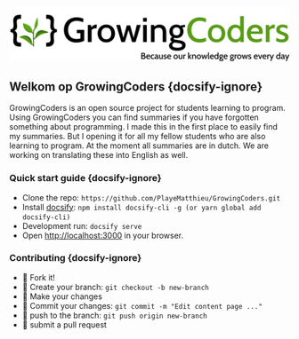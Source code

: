 <div align="center">

![img](Assets/Img/logos/GrowingCoders.svg ":no-zoom")
</div>

## Welkom op GrowingCoders {docsify-ignore}

GrowingCoders is an open source project for students learning to program. Using GrowingCoders you can find summaries if you have forgotten something about programming. 
I made this in the first place to easily find my summaries. But I opening it for all my fellow students who are also learning to program. At the moment all summaries are in dutch. We are working on translating these into English as well.

### Quick start guide {docsify-ignore}

- Clone the repo:  ` https://github.com/PlayeMatthieu/GrowingCoders.git ` 
- Install [docsify](https://docsify.js.org/#/): ` npm install docsify-cli -g (or yarn global add docsify-cli) `  
- Development run: ``` docsify serve ``` 
- Open [http://localhost:3000](http://localhost:3000) in your browser.

### Contributing {docsify-ignore}

- :fork_and_knife: Fork it!
- :twisted_rightwards_arrows: Create your branch: ` git checkout -b new-branch `
- :wrench: Make your changes
- :pencil: Commit your changes:  ` git commit -m "Edit content page ..." `
- :rocket: push to the branch: ` git push origin new-branch  `
- :tada: submit a pull request